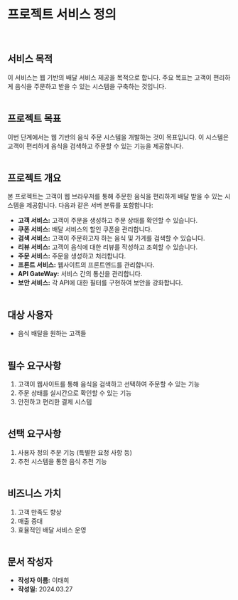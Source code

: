 # 프로젝트 서비스 정의
<br>

## 서비스 목적
이 서비스는 웹 기반의 배달 서비스 제공을 목적으로 합니다. 주요 목표는 고객이 편리하게 음식을 주문하고 받을 수 있는 시스템을 구축하는 것입니다.
<br><br>
## 프로젝트 목표
이번 단계에서는 웹 기반의 음식 주문 시스템을 개발하는 것이 목표입니다. 이 시스템은 고객이 편리하게 음식을 검색하고 주문할 수 있는 기능을 제공합니다.
<br><br>
## 프로젝트 개요
본 프로젝트는 고객이 웹 브라우저를 통해 주문한 음식을 편리하게 배달 받을 수 있는 시스템을 제공합니다. 다음과 같은 서버 분류를 포함합니다:
- **고객 서비스:** 고객이 주문을 생성하고 주문 상태를 확인할 수 있습니다.
- **쿠폰 서비스:** 배달 서비스의 할인 쿠폰을 관리합니다.
- **검색 서비스:** 고객이 주문하고자 하는 음식 및 가게를 검색할 수 있습니다.
- **리뷰 서비스:** 고객이 음식에 대한 리뷰를 작성하고 조회할 수 있습니다.
- **주문 서비스:** 주문을 생성하고 처리합니다.
- **프론트 서비스:** 웹사이트의 프론트엔드를 관리합니다.
- **API GateWay:** 서비스 간의 통신을 관리합니다.
- **보안 서비스:** 각 API에 대한 필터를 구현하여 보안을 강화합니다.
<br><br>
## 대상 사용자
- 음식 배달을 원하는 고객들
  <br><br>
## 필수 요구사항
1. 고객이 웹사이트를 통해 음식을 검색하고 선택하여 주문할 수 있는 기능
2. 주문 상태를 실시간으로 확인할 수 있는 기능
3. 안전하고 편리한 결제 시스템
<br><br>
## 선택 요구사항
1. 사용자 정의 주문 기능 (특별한 요청 사항 등)
2. 추천 시스템을 통한 음식 추천 기능
<br><br>
## 비즈니스 가치
1. 고객 만족도 향상
2. 매출 증대
3. 효율적인 배달 서비스 운영
<br><br>
## 문서 작성자
- **작성자 이름:** 이태희
- **작성일:** 2024.03.27
